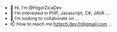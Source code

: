 - 👋 Hi, I’m @HigorZicaDev
- 👀 I’m interested in PHP, Javascript, C#, JAVA ...
- 💞️ I’m looking to collaborate on ...
- 📫 How to reach me hztech.dev.fr@gmail.com ...
